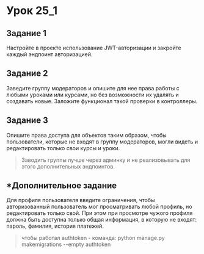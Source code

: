 # Урок 25_1

## Задание 1

Настройте в проекте использование JWT-авторизации и закройте каждый эндпоинт авторизацией.

## Задание 2
Заведите группу модераторов и опишите для нее права работы с любыми уроками или курсами, но без возможности их удалять и создавать новые. Заложите функционал такой проверки в контроллеры.

## Задание 3
Опишите права доступа для объектов таким образом, чтобы пользователи, которые не входят в группу модераторов, могли видеть и редактировать только свои курсы и уроки.

>Заводить группы лучше через админку и не реализовывать для этого дополнительных эндпоинтов.

##  *Дополнительное задание
Для профиля пользователя введите ограничения, чтобы авторизованный пользователь мог просматривать любой профиль, но редактировать только свой. При этом при просмотре чужого профиля должна быть доступна только общая информация, в которую не входят: пароль, фамилия, история платежей.


> чтобы работал authtoken - команда: python manage.py makemigrations --empty authtoken
